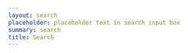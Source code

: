 ```yaml
---
layout: search
placeholder: placeholder text in search input box
summary: search
title: Search
---
```

